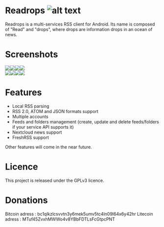 # Readrops ![alt text](images/readrops_logo.png "Readrops Logo")

Readrops is a multi-services RSS client for Android. Its name is composed of "Read" and "drops", where drops are information drops in an ocean of news.

# Screenshots

![](images/Screenshot_1.png)![](images/Screenshot_2.png)![](images/Screenshot_3.png)![](images/Screenshot_4.png)
<br/>
![](images/Screenshot_5.png)![](images/Screenshot_6.png)![](images/Screenshot_7.png)![](images/Screenshot_8.png)

# Features

- Local RSS parsing 
- RSS 2.0, ATOM and JSON formats support 
- Multiple accounts 
- Feeds and folders management (create, update and delete feeds/folders if your service API supports it)
- Nextcloud news support 
- FreshRSS support


Other features will come in the near future. 

# Licence

This project is released under the GPLv3 licence.

# Donations
Bitcoin adress : bc1qlkzlcsvvtn3y6mek5umv5tc4ln09l64x6y42hr
Litecoin adress : MTuf45ZvxhMWWo4v8YBbFDTLsFcGtpcPNT